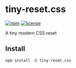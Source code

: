 # tiny-reset.css

[![npm](https://img.shields.io/npm/v/tiny-reset.css.svg)](https://www.npmjs.com/package/tiny-reset.css)
[![license](https://img.shields.io/github/license/youngluo/tiny-reset.css.svg)](https://github.com/youngluo/tiny-reset.css/blob/master/LICENSE)

A tiny modern CSS reset

## Install

```
npm install -S tiny-reset.css
```
